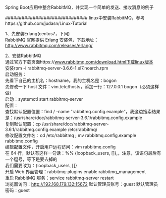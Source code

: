 Spring Boot应用中整合RabbitMQ，并实现一个简单的发送、接收消息的例子  

##############################
linux中安装RabbitMQ，参考https://github.com/judasn/Linux-Tutorial  

1、先安装Erlang(centos7，下同)  
	RabbitMQ 官网提供 Erlang 安装包，下载地址：http://www.rabbitmq.com/releases/erlang/  

2、安装RabbitMQ  
	通过官方下载页面https://www.rabbitmq.com/download.html下载linux版本  
	安装rpm -i rabbitmq-server-3.6.6-1.el7.noarch.rpm  
	启动服务：  
		先看下自己的主机名：hostname，我的主机名是：bogon  
		先修改一下 host 文件：vim /etc/hosts，添加一行：127.0.0.1 bogon（必须这样做）  
		启动：systemctl start rabbitmq-server  
	配置：  
		查找默认配置位置：find / -name "rabbitmq.config.example"，我这边搜索结果是：/usr/share/doc/rabbitmq-server-3.6.1/rabbitmq.config.example  
		复制默认配置：cp /usr/share/doc/rabbitmq-server-3.6.1/rabbitmq.config.example /etc/rabbitmq/  
		修改配置文件名：cd /etc/rabbitmq ; mv rabbitmq.config.example rabbitmq.config  
		编辑配置文件，开启用户远程访问：vim rabbitmq.config  
		在 64 行，默认有这样一句话：%% {loopback_users, []},，注意，该语句最后有一个逗号，等下是要去掉的  
		我们需要改为：{loopback_users, []}  
	开启 Web 界面管理：rabbitmq-plugins enable rabbitmq_management  
	重启 RabbitMQ 服务：service rabbitmq-server restart  
	浏览器访问：http://192.168.179.132:15672 默认管理员账号：guest 默认管理员密码：guest  